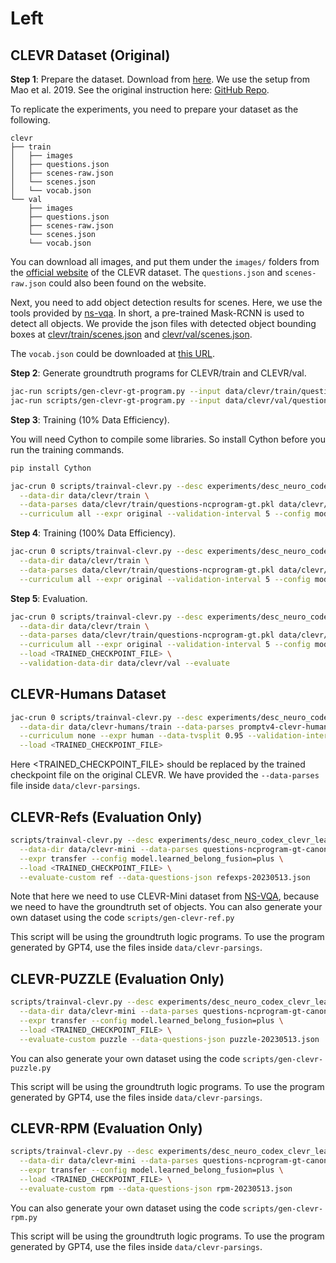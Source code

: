 # Left

## CLEVR Dataset (Original)

**Step 1**: Prepare the dataset. Download from [here](https://cs.stanford.edu/people/jcjohns/clevr/). We use the setup from Mao et al. 2019. See the original instruction here: [GitHub Repo](https://github.com/vacancy/NSCL-PyTorch-Release).

To replicate the experiments, you need to prepare your dataset as the following.

```
clevr
├── train
│   ├── images
│   ├── questions.json
│   ├── scenes-raw.json
│   └── scenes.json
│   └── vocab.json
└── val
    ├── images
    ├── questions.json
    ├── scenes-raw.json
    └── scenes.json
    └── vocab.json
```

You can download all images, and put them under the `images/` folders from the [official website](https://cs.stanford.edu/people/jcjohns/clevr/) of the CLEVR dataset.
The `questions.json` and `scenes-raw.json` could also been found on the website.

Next, you need to add object detection results for scenes. Here, we use the tools provided by [ns-vqa](https://github.com/kexinyi/ns-vqa).
In short, a pre-trained Mask-RCNN is used to detect all objects. We provide the json files with detected object bounding boxes at [clevr/train/scenes.json](http://nscl.csail.mit.edu/data/code-data/clevr/train/scenes.json.zip) and [clevr/val/scenes.json](http://nscl.csail.mit.edu/data/code-data/clevr/val/scenes.json.zip).

The `vocab.json` could be downloaded at [this URL](http://nscl.csail.mit.edu/data/code-data/clevr/vocab.json).

**Step 2**: Generate groundtruth programs for CLEVR/train and CLEVR/val.

```bash
jac-run scripts/gen-clevr-gt-program.py --input data/clevr/train/questions.json --output data/clevr/train/questions-ncprogram-gt.pkl
jac-run scripts/gen-clevr-gt-program.py --input data/clevr/val/questions.json --output data/clevr/val/questions-ncprogram-gt.pkl
```

**Step 3**: Training (10% Data Efficiency).

You will need Cython to compile some libraries. So install Cython before you run the training commands.

```bash
pip install Cython
```

```bash
jac-crun 0 scripts/trainval-clevr.py --desc experiments/desc_neuro_codex_clevr_learned_belongings.py \
  --data-dir data/clevr/train \
  --data-parses data/clevr/train/questions-ncprogram-gt.pkl data/clevr/val/questions-ncprogram-gt.pkl \
  --curriculum all --expr original --validation-interval 5 --config model.learned_belong_fusion=plus --data-tvsplit 0.95 --data-retain 0.1
```

**Step 4**: Training (100% Data Efficiency).

```bash
jac-crun 0 scripts/trainval-clevr.py --desc experiments/desc_neuro_codex_clevr_learned_belongings.py \
  --data-dir data/clevr/train \
  --data-parses data/clevr/train/questions-ncprogram-gt.pkl data/clevr/val/questions-ncprogram-gt.pkl \
  --curriculum all --expr original --validation-interval 5 --config model.learned_belong_fusion=plus --data-tvsplit 0.95
```

**Step 5**: Evaluation.

```bash
jac-crun 0 scripts/trainval-clevr.py --desc experiments/desc_neuro_codex_clevr_learned_belongings.py \
  --data-dir data/clevr/train \
  --data-parses data/clevr/train/questions-ncprogram-gt.pkl data/clevr/val/questions-ncprogram-gt.pkl \
  --curriculum all --expr original --validation-interval 5 --config model.learned_belong_fusion=plus --data-tvsplit 0.95 \
  --load <TRAINED_CHECKPOINT_FILE> \
  --validation-data-dir data/clevr/val --evaluate
```

## CLEVR-Humans Dataset

```bash
jac-crun 0 scripts/trainval-clevr.py --desc experiments/desc_neuro_codex_clevr_learned_belongings.py \
  --data-dir data/clevr-humans/train --data-parses promptv4-clevr-humans-trial3-round3.decomposed-full.pkl \
  --curriculum none --expr human --data-tvsplit 0.95 --validation-interval 5 --config model.learned_belong_fusion=plus \
  --load <TRAINED_CHECKPOINT_FILE>
```

Here <TRAINED_CHECKPOINT_FILE> should be replaced by the trained checkpoint file on the original CLEVR.
We have provided the `--data-parses` file inside `data/clevr-parsings`.

## CLEVR-Refs (Evaluation Only)

```bash
scripts/trainval-clevr.py --desc experiments/desc_neuro_codex_clevr_learned_belongings.py \
  --data-dir data/clevr-mini --data-parses questions-ncprogram-gt-canonize-same.json transfer-questions-ncprogram.pkl \
  --expr transfer --config model.learned_belong_fusion=plus \
  --load <TRAINED_CHECKPOINT_FILE> \
  --evaluate-custom ref --data-questions-json refexps-20230513.json
```

Note that here we need to use CLEVR-Mini dataset from [NS-VQA](https://github.com/kexinyi/ns-vqa), because we need to have the groundtruth set of objects.
You can also generate your own dataset using the code `scripts/gen-clevr-ref.py`

This script will be using the groundtruth logic programs. To use the program generated by GPT4, use the files inside `data/clevr-parsings`.

## CLEVR-PUZZLE (Evaluation Only)

```bash
scripts/trainval-clevr.py --desc experiments/desc_neuro_codex_clevr_learned_belongings.py \
  --data-dir data/clevr-mini --data-parses questions-ncprogram-gt-canonize-same.json transfer-questions-ncprogram.pkl \
  --expr transfer --config model.learned_belong_fusion=plus \
  --load <TRAINED_CHECKPOINT_FILE> \
  --evaluate-custom puzzle --data-questions-json puzzle-20230513.json
```

You can also generate your own dataset using the code `scripts/gen-clevr-puzzle.py`

This script will be using the groundtruth logic programs. To use the program generated by GPT4, use the files inside `data/clevr-parsings`.

## CLEVR-RPM (Evaluation Only)

```bash
scripts/trainval-clevr.py --desc experiments/desc_neuro_codex_clevr_learned_belongings.py \
  --data-dir data/clevr-mini --data-parses questions-ncprogram-gt-canonize-same.json transfer-questions-ncprogram.pkl \
  --expr transfer --config model.learned_belong_fusion=plus \
  --load <TRAINED_CHECKPOINT_FILE> \
  --evaluate-custom rpm --data-questions-json rpm-20230513.json
```

You can also generate your own dataset using the code `scripts/gen-clevr-rpm.py`

This script will be using the groundtruth logic programs. To use the program generated by GPT4, use the files inside `data/clevr-parsings`.

